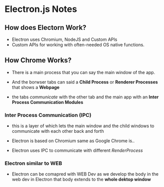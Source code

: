 # Electron.js Notes

## How does Electorn Work?

- Electron uses Chromium, NodeJS and Custom APIs
- Custom APIs for working with often-needed OS native functions.

## How Chrome Works?

- There is a main process that you can say the main window of the app.

- And the borwser tabs can said a **Child Process** or **Renderer Processes** that shows a **Webpage**

- the tabs _communicate_ with the other tab and the main app with an **Inter Process Communication Modules**

### Inter Process Communication (IPC)

- this is a layer of which lets the main window and the child windows to communicate with each other back and forth

- Electron is based on Chromium same as Google Chrome is..

- Electron uses IPC to communicate with different _RenderProcess_

### Electron similar to WEB

- Electron can be comapred with WEB Dev as we develop the body in the web dev in Electron that body extends to the **whole dektop window**
